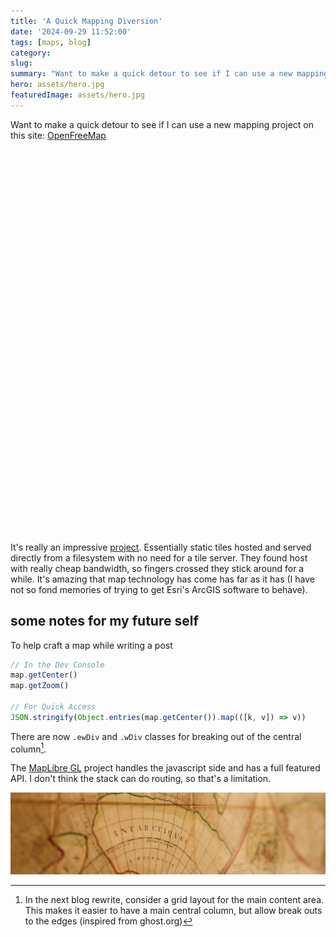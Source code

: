 ```yaml
---
title: 'A Quick Mapping Diversion'
date: '2024-09-29 11:52:00'
tags: [maps, blog]
category: 
slug: 
summary: "Want to make a quick detour to see if I can use a new mapping project on this site: OpenFreeMap"
hero: assets/hero.jpg
featuredImage: assets/hero.jpg
---
```


Want to make a quick detour to see if I can use a new mapping project on this site: [OpenFreeMap](https://openfreemap.org/)

<script src="https://unpkg.com/maplibre-gl/dist/maplibre-gl.js"></script>
<link href="https://unpkg.com/maplibre-gl/dist/maplibre-gl.css" rel="stylesheet" />

<div id="map" class="wDiv" style="height: 600px; margin-bottom: 2em;"></div>
<script>
  const map = new maplibregl.Map({
    style: 'https://tiles.openfreemap.org/styles/positron',
    center: [-122.43899, 37.790322],
    zoom: 12.37,
    container: 'map',
  })
</script>

It's really an impressive [project](https://github.com/hyperknot/openfreemap).  Essentially static tiles hosted and served directly from a filesystem with no need for a tile server.  They found host with really cheap bandwidth, so fingers crossed they stick around for a while. It's amazing that map technology has come has far as it has (I have not so fond memories of trying to get Esri's ArcGIS software to behave).

## some notes for my future self
To help craft a map while writing a post

```js
// In the Dev Console
map.getCenter()
map.getZoom()

// For Quick Access
JSON.stringify(Object.entries(map.getCenter()).map(([k, v]) => v))
```

There are now `.ewDiv` and `.wDiv` classes for breaking out of the central column[^1].

The [MapLibre GL](https://maplibre.org/maplibre-gl-js/docs/) project handles the javascript side and has a full featured API.  I don't think the stack can do routing, so that's a limitation.

![](assets/hero.jpg "hidden")

[^1]:	In the next blog rewrite, consider a grid layout for the main content area.  This makes it easier to have a main central column, but allow break outs to the edges (inspired from ghost.org)